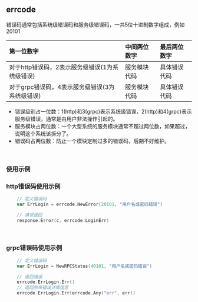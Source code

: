 ## errcode

错误码通常包括系统级错误码和服务级错误码，一共5位十进制数字组成，例如20101

| 第一位数字                       | 中间两位数字 | 最后两位数字 |
|:----------------------------|:-------|:-------|
| 对于http错误码，2表示服务级错误(1为系统级错误) | 服务模块代码 | 具体错误代码 |
| 对于grpc错误码，4表示服务级错误(3为系统级错误) | 服务模块代码 | 具体错误代码 |

- 错误级别占一位数：1(http)和3(grpc)表示系统级错误，2(http)和4(grpc)表示服务级错误，通常是由用户非法操作引起的。
- 服务模块占两位数：一个大型系统的服务模块通常不超过两位数，如果超过，说明这个系统该拆分了。
- 错误码占两位数：防止一个模块定制过多的错误码，后期不好维护。

<br>

### 使用示例

### http错误码使用示例

```go
    // 定义错误码
    var ErrLogin = errcode.NewError(20101, "用户名或密码错误")

    // 请求返回
    response.Error(c, errcode.LoginErr)
```

<br>

### grpc错误码使用示例

```go
    // 定义错误码
    var ErrLogin = NewRPCStatus(40101, "用户名或密码错误")

    // 返回错误
    errcode.ErrLogin.Err()
    // 返回附带错误详情信息
    errcode.ErrLogin.Err(errcode.Any("err", err))
```